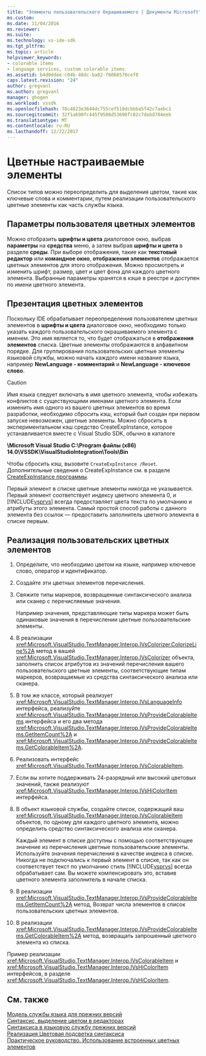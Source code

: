```yaml
---
title: "Элементы пользовательского Окрашиваемого | Документы Microsoft"
ms.custom: 
ms.date: 11/04/2016
ms.reviewer: 
ms.suite: 
ms.technology: vs-ide-sdk
ms.tgt_pltfrm: 
ms.topic: article
helpviewer_keywords:
- colorable items
- language services, custom colorable items
ms.assetid: b4d0ddee-c04b-48dc-ba82-f6068570cef0
caps.latest.revision: "24"
author: gregvanl
ms.author: gregvanl
manager: ghogen
ms.workload: vssdk
ms.openlocfilehash: 78c4823e3644dc755cef518dcbbba5f42c7aebc1
ms.sourcegitcommit: 32f1a690fc445f9586d53698fc82c7debd784eeb
ms.translationtype: MT
ms.contentlocale: ru-RU
ms.lasthandoff: 12/22/2017
---
```

# <a name="custom-colorable-items"></a>Цветные настраиваемые элементы
Список типов можно переопределить для выделения цветом, такие как ключевые слова и комментарии, путем реализации пользовательского цветные элементы как часть службы языка.  
  
## <a name="user-settings-of-colorable-items"></a>Параметры пользователя цветных элементов  
 Можно отобразить **шрифты и цвета** диалоговое окно, выбрав **параметры** на **средства** меню, а затем выбрав **шрифты и цвета** в разделе **среды**. При выборе отображения, такие как **текстовый редактор** или **командное окно**, **отображения элементов** отображается цветных элементов для этого отображения. Можно просмотреть и изменить шрифт, размер, цвет и цвет фона для каждого цветного элемента. Выбранные параметры хранятся в кэше в реестре и доступен по имени цветного элемента.  
  
## <a name="presentation-of-colorable-items"></a>Презентация цветных элементов  
 Поскольку IDE обрабатывает переопределения пользователем цветных элементов в **шрифты и цвета** диалоговое окно, необходимо только указать каждого пользовательского окрашиваемого элемента с именем. Это имя является то, что будет отображаться в **отображения элементов** списка. Цветные элементы отображаются в алфавитном порядке. Для группирования пользовательских цветные элементы языковой службы, можно начать каждого имени название языка, например **NewLanguage - комментарий** и **NewLanguage - ключевое слово**.  
  
> [!CAUTION]
>  Имя языка следует включать в имя цветного элемента, чтобы избежать конфликтов с существующими именами цветного элемента. Если изменить имя одного из вашего цветных элементов во время разработки, необходимо сбросить кэш, который был создан при первом запуске невозможен, цветные элементы. Можно сбросить в экспериментальном кэш средство CreateExpInstance, которое устанавливается вместе с Visual Studio SDK, обычно в каталоге  
>   
>  **\Microsoft Visual Studio C:\Program файлы (x86) 14.0\VSSDK\VisualStudioIntegration\Tools\Bin**  
>   
>  Чтобы сбросить кэш, вызовите `CreateExpInstance /Reset`. Дополнительные сведения о CreateExpInstance см. в разделе [CreateExpInstance программы](../../extensibility/internals/createexpinstance-utility.md).  
  
 Первый элемент в списке цветные элементы никогда не указывается. Первый элемент соответствует индексу цветного элемента 0, и [!INCLUDE[vsprvs](../../code-quality/includes/vsprvs_md.md)] всегда предоставляет цвета текста по умолчанию и атрибуты этого элемента. Самый простой способ работы с данного элемента без ссылок — предоставить заполнитель цветного элемента в списке первым.  
  
## <a name="implementing-custom-colorable-items"></a>Реализация пользовательских цветных элементов  
  
1.  Определите, что необходимо цветом на языке, например ключевое слово, оператор и идентификатор.  
  
2.  Создайте эти цветных элементов перечисления.  
  
3.  Свяжите типы маркеров, возвращенные синтаксического анализа или сканер с перечисляемые значения.  
  
     Например значения, представляющие типы маркера может быть одинаковые значения в перечислении цветные пользовательские элементы.  
  
4.  В реализации <xref:Microsoft.VisualStudio.TextManager.Interop.IVsColorizer.ColorizeLine%2A> метод в вашей <xref:Microsoft.VisualStudio.TextManager.Interop.IVsColorizer> объекта, заполнить список атрибутов из значений перечисления вашего пользовательского цветные элементы, соответствующие типам маркеров, возвращаемые из средства синтаксического анализа или сканера.  
  
5.  В том же классе, который реализует <xref:Microsoft.VisualStudio.TextManager.Interop.IVsLanguageInfo> интерфейса, реализуйте <xref:Microsoft.VisualStudio.TextManager.Interop.IVsProvideColorableItems> интерфейса и его два метода <xref:Microsoft.VisualStudio.TextManager.Interop.IVsProvideColorableItems.GetItemCount%2A> и <xref:Microsoft.VisualStudio.TextManager.Interop.IVsProvideColorableItems.GetColorableItem%2A>.  
  
6.  Реализовать интерфейс <xref:Microsoft.VisualStudio.TextManager.Interop.IVsColorableItem>.  
  
7.  Если вы хотите поддерживать 24-разрядный или высокий цветовых значений, также реализуют <xref:Microsoft.VisualStudio.TextManager.Interop.IVsHiColorItem> интерфейса.  
  
8.  В объект языковой службы, создайте список, содержащий ваш <xref:Microsoft.VisualStudio.TextManager.Interop.IVsColorableItem> объектов, по одному для каждого цветного элемента, можно определить средство синтаксического анализа или сканера.  
  
     Каждый элемент в списке доступны с помощью соответствующее значение из перечисления цветные пользовательские элементы. Используйте значения перечисления в качестве индекса в списке. Никогда не подключались к первый элемент в списке, так как он соответствует текст по умолчанию стиль [!INCLUDE[vsprvs](../../code-quality/includes/vsprvs_md.md)] всегда обрабатывает сам. Вы можете компенсировать это, вставив цветного элемента заполнитель в начале списка.  
  
9. В реализации <xref:Microsoft.VisualStudio.TextManager.Interop.IVsProvideColorableItems.GetItemCount%2A> метод, Возврат числа элементов в список пользовательских цветных элементов.  
  
10. В реализации <xref:Microsoft.VisualStudio.TextManager.Interop.IVsProvideColorableItems.GetColorableItem%2A> метод, возвращать запрошенный цветного элемента из списка.  
  
 Пример реализации <xref:Microsoft.VisualStudio.TextManager.Interop.IVsColorableItem> и <xref:Microsoft.VisualStudio.TextManager.Interop.IVsHiColorItem> интерфейсов, в разделе <xref:Microsoft.VisualStudio.TextManager.Interop.IVsHiColorItem>.  
  
## <a name="see-also"></a>См. также  
 [Модель службы языка для прежних версий](../../extensibility/internals/model-of-a-legacy-language-service.md)   
 [Синтаксис, выделение цветом в редакторах](../../extensibility/syntax-coloring-in-custom-editors.md)   
 [Синтаксиса в языковую службу прежних версий](../../extensibility/internals/syntax-coloring-in-a-legacy-language-service.md)   
 [Реализация Цветовая подсветка синтаксиса](../../extensibility/internals/implementing-syntax-coloring.md)   
 [Практическое руководство. Использование встроенных цветных элементов](../../extensibility/internals/how-to-use-built-in-colorable-items.md)